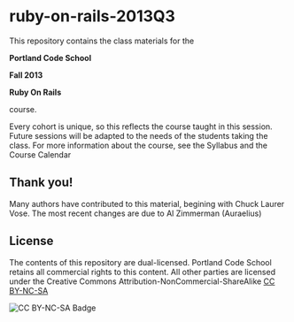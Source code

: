 ruby-on-rails-2013Q3
====================

This repository contains the class materials for the 

**Portland Code School** 

**Fall 2013** 

**Ruby On Rails** 

course.

Every cohort is unique, so this reflects the course taught in this session. Future sessions will be adapted to the needs of the students taking the class. For more information about the course, see the Syllabus and the Course Calendar

Thank you!
----------
Many authors have contributed to this material, begining with Chuck Laurer Vose. The most recent changes are due to Al Zimmerman (Auraelius)


License
-------

The contents of this repository are dual-licensed. Portland Code School retains all commercial rights to this content. All other parties are licensed under the Creative Commons Attribution-NonCommercial-ShareAlike [CC BY-NC-SA](http://creativecommons.org/licenses/by-nc-sa/3.0/)

![CC BY-NC-SA Badge](http://i.creativecommons.org/l/by-nc-sa/3.0/88x31.png)

